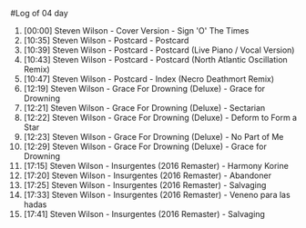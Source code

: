 #Log of 04 day

1. [00:00] Steven Wilson - Cover Version - Sign 'O' The Times
1. [10:35] Steven Wilson - Postcard - Postcard
1. [10:39] Steven Wilson - Postcard - Postcard (Live Piano / Vocal Version)
1. [10:43] Steven Wilson - Postcard - Postcard (North Atlantic Oscillation Remix)
1. [10:47] Steven Wilson - Postcard - Index (Necro Deathmort Remix)
1. [12:19] Steven Wilson - Grace For Drowning (Deluxe) - Grace for Drowning
1. [12:21] Steven Wilson - Grace For Drowning (Deluxe) - Sectarian
1. [12:22] Steven Wilson - Grace For Drowning (Deluxe) - Deform to Form a Star
1. [12:23] Steven Wilson - Grace For Drowning (Deluxe) - No Part of Me
1. [12:29] Steven Wilson - Grace For Drowning (Deluxe) - Grace for Drowning
1. [17:15] Steven Wilson - Insurgentes (2016 Remaster) - Harmony Korine
1. [17:20] Steven Wilson - Insurgentes (2016 Remaster) - Abandoner
1. [17:25] Steven Wilson - Insurgentes (2016 Remaster) - Salvaging
1. [17:33] Steven Wilson - Insurgentes (2016 Remaster) - Veneno para las hadas
1. [17:41] Steven Wilson - Insurgentes (2016 Remaster) - Salvaging
